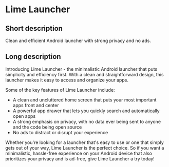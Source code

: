 # Lime Launcher

## Short description

Clean and efficient Android launcher with strong privacy and no ads.

## Long description

Introducing Lime Launcher - the minimalistic Android launcher that puts simplicity and efficiency first. With a clean and straightforward design, this launcher makes it easy to access and organize your apps.

Some of the key features of Lime Launcher include:

- A clean and uncluttered home screen that puts your most important apps front and center
- A powerful app drawer that lets you quickly search and automatically open apps
- A strong emphasis on privacy, with no data ever being sent to anyone and the code being open source
- No ads to distract or disrupt your experience

Whether you're looking for a launcher that's easy to use or one that simply gets out of your way, Lime Launcher is the perfect choice. So if you want a minimalistic, hassle-free experience on your Android device that also prioritizes your privacy and is ad-free, give Lime Launcher a try today!
